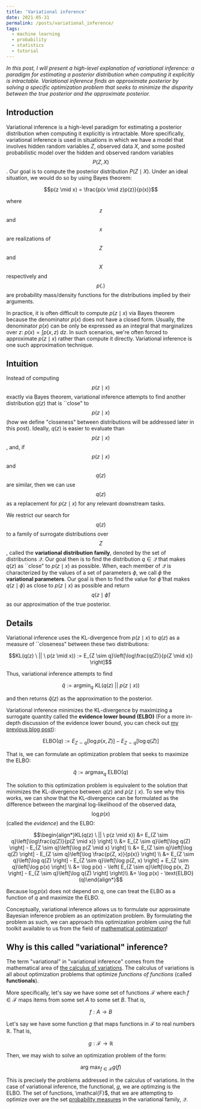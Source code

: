 ```yaml
---
title: 'Variational inference'
date: 2021-05-31
permalink: /posts/variational_inference/
tags:
  - machine learning
  - probability
  - statistics
  - tutorial
---
```


*In this post, I will present a high-level explanation of variational inference: a paradigm for estimating a posterior distribution when computing it explicitly is intractable. Variational inference finds an approximate posterior by solving a specific optimization problem that seeks to minimize the disparity between the true posterior and the approximate posterior.*  

Introduction
------------

Variational inference is a high-level paradigm for estimating a posterior distribution when computing it explicitly is intractable.  More specifically, variational inference is used in situations in which we have a model that involves hidden random variables $Z$, observed data $X$, and some posited probabilistic model over the hidden and observed random variables $$P(Z, X)$$. Our goal is to compute the posterior distribution $P(Z \mid X)$. Under an ideal situation, we would do so by using Bayes theorem:

$$p(z \mid x) = \frac{p(x \mid z)p(z)}{p(x)}$$

where $$z$$ and $$x$$ are realizations of $$Z$$ and $$X$$ respectively and $$p(.)$$ are probability mass/density functions for the distributions implied by their arguments.

In practice, it is often difficult to compute $p(z \mid x)$ via Bayes theorem because the denominator $p(x)$ does not have a closed form. Usually, the denominator $p(x)$ can be only be expressed as an integral that marginalizes over $z$: $p(x) = \int p(x, z) \ dz$. In such scenarios, we're often forced to approximate $p(z \mid x)$ rather than compute it directly. Variational inference is one such approximation technique.

Intuition
--------

Instead of computing $$p(z \mid x)$$ exactly via Bayes theorem, variational inference attempts to find another distribution $q(z)$ that is ``close" to $$p(z \mid x)$$ (how we define "closeness" between distributions will be addressed later in this post).  Ideally, $q(z)$ is easier to evaluate than $$p(z \mid x)$$, and, if $$p(z \mid x)$$ and $$q(z)$$ are similar, then we can use $$q(z)$$ as a replacement for $p(z \mid x)$ for any relevant downstream tasks.  

We restrict our search for $$q(z)$$ to a family of surrogate distributions over $$Z$$, called the **variational distribution family**, denoted by the set of distributions $\mathcal{Q}$.  Our goal then is to find the distribution $q \in \mathcal{Q}$ that makes $q(z)$ as ``close" to $p(z \mid x)$ as possible.    When, each member of $\mathcal{Q}$ is characterized by the values of a set of parameters $\phi$, we call $\phi$ the **variational parameters**.  Our goal is then to find the value for $\hat{\phi}$ that makes $q(z \mid \phi)$ as close to $p(z \mid x)$ as possible
and return $$q(z \mid \hat{\phi})$$ as our approximation of the true posterior.

Details
--------

Variational inference uses the KL-divergence from $p(z \mid x)$ to $q(z)$ as a measure of ``closeness" between these two distributions:

$$KL(q(z) \ || \ p(z \mid x)) := E_{Z \sim q}\left[\log\frac{q(Z)}{p(Z \mid x)} \right]$$

Thus, variational inference attempts to find 

$$\hat{q} := \text{argmin}_q \ KL(q(z) \ || \ p(z \mid x))$$

and then returns $\hat{q}(z)$ as the approximation to the posterior.

Variational inference minimizes the KL-divergence by maximizing a surrogate quantity called the **evidence lower bound (ELBO)** (For a more in-depth discussion of the evidence lower bound, you can check out [my previous blog post](https://mbernste.github.io/posts/elbo/)):

$$\text{ELBO}(q) :=  E_{Z \sim q}\left[\log p(x, Z) \right] - E_{Z \sim q}\left[\log q(Z) \right]$$

That is, we can formulate an optimization problem that seeks to maximize the ELBO:

$$\hat{q} := \text{argmax}_q \ \text{ELBO}(q)$$

The solution to this optimization problem is equivalent to the solution that minimizes the KL-divergence between $q(z)$ and $p(z \mid x)$.  To see why this works, we can show that the KL-divergence can be formulated as the difference between the marginal log-likelihood of the observed data, $$\log p(x)$$ (called the *evidence*) and the ELBO:

$$\begin{align*}KL(q(z) \ || \ p(z \mid x)) &= E_{Z \sim q}\left[\log\frac{q(Z)}{p(Z \mid x)} \right] \\ &= E_{Z \sim q}\left[\log q(Z) \right] - E_{Z \sim q}\left[\log p(Z \mid x) \right] \\ &= E_{Z \sim q}\left[\log q(Z) \right] - E_{Z \sim q}\left[\log \frac{p(Z, x)}{p(x)} \right] \\ &= E_{Z \sim q}\left[\log q(Z) \right] -  E_{Z \sim q}\left[\log p(Z, x) \right] + E_{Z \sim q}\left[\log p(x) \right]  \\ &=  \log p(x) - \left( E_{Z \sim q}\left[\log p(x, Z) \right] - E_{Z \sim q}\left[\log q(Z) \right]  \right)\\ &= \log p(x) - \text{ELBO}(q)\end{align*}$$

Because $\log p(x)$ does not depend on $q$, one can treat the ELBO as a function of $q$ and maximize the ELBO.

Conceptually, variational inference allows us to formulate our approximate Bayesian inference problem as an optimization problem.  By formulating the problem as such, we can approach this optimization problem using the full toolkit available to us from the field of [mathematical optimization](https://en.wikipedia.org/wiki/Mathematical_optimization)!

Why is this called "variational" inference?
--------

The term "variational" in "variational inference" comes from the mathematical area of [the calculus of variations](https://en.wikipedia.org/wiki/Calculus_of_variations).  The calculus of variations is all about optimization problems that optimize *functions of functions* (called **functionals**).  

More specifically, let's say we have some set of functions $\mathcal{F}$ where each $f \in \mathcal{F}$ maps items from some set $A$ to some set $B$. That is,

$$f: A \rightarrow B$$ 

Let's say we have some function $g$ that maps functions in $\mathcal{F}$ to real numbers $\mathbb{R}$.  That is,

$$g: \mathcal{F} \rightarrow \mathbb{R}$$

Then, we may wish to solve an optimization problem of the form:

$$\text{arg max}_{f \in \mathcal{F}} g(f)$$

This is precisely the problems addressed in the calculus of variations.  In the case of variational inference, the functional, $g$, we are optimzing is the ELBO.  The set of functions, \mathcal{F}$, that we are attempting to optimize over are the set [probability measures](https://mbernste.github.io/posts/measure_theory_1/) in the variational family, $\mathcal{Q}$.
